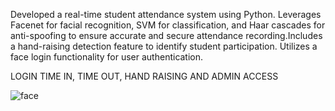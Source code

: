 Developed a real-time student attendance system using Python.
Leverages Facenet for facial recognition, SVM for classification, and
Haar cascades for anti-spoofing to ensure accurate and secure
attendance recording.Includes a hand-raising detection feature to
identify student participation. Utilizes a face login functionality for
user authentication.

LOGIN TIME IN, TIME OUT, HAND RAISING AND ADMIN ACCESS


![face](https://github.com/user-attachments/assets/d2209fd2-c689-4bd0-bb2b-b517e1ae97dd)
